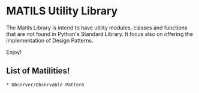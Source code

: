 # MATILS Utility Library

The Matils Library is intend to have utility modules, classes and functions
that are not found in Python's Standard Library. It focus also on offering
the implementation of Design Patterns. 

Enjoy!

## List of Matilities!

    * Observer/Observable Pattern
